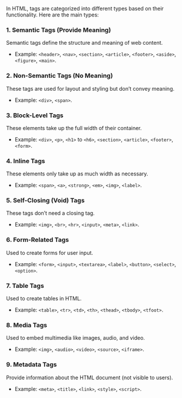 In HTML, tags are categorized into different types based on their functionality. Here are the main types:  

### **1. Semantic Tags** (Provide Meaning)  
Semantic tags define the structure and meaning of web content.  
- Example: `<header>`, `<nav>`, `<section>`, `<article>`, `<footer>`, `<aside>`, `<figure>`, `<main>`.  

### **2. Non-Semantic Tags** (No Meaning)  
These tags are used for layout and styling but don’t convey meaning.  
- Example: `<div>`, `<span>`.  

### **3. Block-Level Tags**  
These elements take up the full width of their container.  
- Example: `<div>`, `<p>`, `<h1>` to `<h6>`, `<section>`, `<article>`, `<footer>`, `<form>`.  

### **4. Inline Tags**  
These elements only take up as much width as necessary.  
- Example: `<span>`, `<a>`, `<strong>`, `<em>`, `<img>`, `<label>`.  

### **5. Self-Closing (Void) Tags**  
These tags don’t need a closing tag.  
- Example: `<img>`, `<br>`, `<hr>`, `<input>`, `<meta>`, `<link>`.  

### **6. Form-Related Tags**  
Used to create forms for user input.  
- Example: `<form>`, `<input>`, `<textarea>`, `<label>`, `<button>`, `<select>`, `<option>`.  

### **7. Table Tags**  
Used to create tables in HTML.  
- Example: `<table>`, `<tr>`, `<td>`, `<th>`, `<thead>`, `<tbody>`, `<tfoot>`.  

### **8. Media Tags**  
Used to embed multimedia like images, audio, and video.  
- Example: `<img>`, `<audio>`, `<video>`, `<source>`, `<iframe>`.  

### **9. Metadata Tags**  
Provide information about the HTML document (not visible to users).  
- Example: `<meta>`, `<title>`, `<link>`, `<style>`, `<script>`.  

